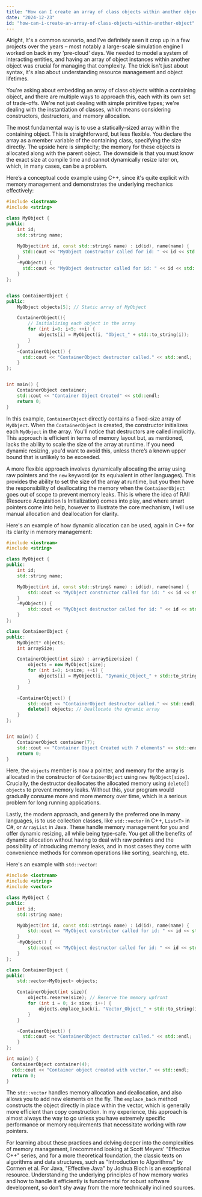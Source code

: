 ```yaml
---
title: "How can I create an array of class objects within another object?"
date: "2024-12-23"
id: "how-can-i-create-an-array-of-class-objects-within-another-object"
---
```


Alright,  It's a common scenario, and I’ve definitely seen it crop up in a few projects over the years – most notably a large-scale simulation engine I worked on back in my 'pre-cloud' days. We needed to model a system of interacting entities, and having an array of object instances within another object was crucial for managing that complexity. The trick isn't just about syntax, it's also about understanding resource management and object lifetimes.

You're asking about embedding an array of class objects within a containing object, and there are multiple ways to approach this, each with its own set of trade-offs. We're not just dealing with simple primitive types; we're dealing with the instantiation of classes, which means considering constructors, destructors, and memory allocation.

The most fundamental way is to use a statically-sized array within the containing object. This is straightforward, but less flexible. You declare the array as a member variable of the containing class, specifying the size directly. The upside here is simplicity; the memory for these objects is allocated along with the parent object. The downside is that you must know the exact size at compile time and cannot dynamically resize later on, which, in many cases, can be a problem.

Here’s a conceptual code example using C++, since it's quite explicit with memory management and demonstrates the underlying mechanics effectively:

```cpp
#include <iostream>
#include <string>

class MyObject {
public:
    int id;
    std::string name;

    MyObject(int id, const std::string& name) : id(id), name(name) {
      std::cout << "MyObject constructor called for id: " << id << std::endl;
    }
    ~MyObject() {
      std::cout << "MyObject destructor called for id: " << id << std::endl;
    }
};


class ContainerObject {
public:
    MyObject objects[5]; // Static array of MyObject

    ContainerObject(){
        // Initializing each object in the array
        for (int i=0; i<5; ++i) {
            objects[i] = MyObject(i, "Object_" + std::to_string(i));
        }
    }
    ~ContainerObject() {
      std::cout << "ContainerObject destructor called." << std::endl;
    }
};


int main() {
    ContainerObject container;
    std::cout << "Container Object Created" << std::endl;
    return 0;
}
```

In this example, `ContainerObject` directly contains a fixed-size array of `MyObject`. When the `ContainerObject` is created, the constructor initializes each `MyObject` in the array. You'll notice that destructors are called implicitly. This approach is efficient in terms of memory layout but, as mentioned, lacks the ability to scale the size of the array at runtime. If you need dynamic resizing, you'd want to avoid this, unless there’s a known upper bound that is unlikely to be exceeded.

A more flexible approach involves dynamically allocating the array using raw pointers and the `new` keyword (or its equivalent in other languages). This provides the ability to set the size of the array at runtime, but you then have the responsibility of deallocating the memory when the `ContainerObject` goes out of scope to prevent memory leaks. This is where the idea of RAII (Resource Acquisition Is Initialization) comes into play, and where smart pointers come into help, however to illustrate the core mechanism, I will use manual allocation and deallocation for clarity.

Here's an example of how dynamic allocation can be used, again in C++ for its clarity in memory management:

```cpp
#include <iostream>
#include <string>

class MyObject {
public:
    int id;
    std::string name;

    MyObject(int id, const std::string& name) : id(id), name(name) {
        std::cout << "MyObject constructor called for id: " << id << std::endl;
    }
    ~MyObject() {
        std::cout << "MyObject destructor called for id: " << id << std::endl;
    }
};

class ContainerObject {
public:
    MyObject* objects;
    int arraySize;

    ContainerObject(int size) : arraySize(size) {
        objects = new MyObject[size];
        for (int i=0; i<size; ++i) {
            objects[i] = MyObject(i, "Dynamic_Object_" + std::to_string(i));
        }
    }

    ~ContainerObject() {
        std::cout << "ContainerObject destructor called." << std::endl;
        delete[] objects; // Deallocate the dynamic array
    }
};


int main() {
    ContainerObject container(7);
    std::cout << "Container Object Created with 7 elements" << std::endl;
    return 0;
}
```

Here, the `objects` member is now a pointer, and memory for the array is allocated in the constructor of `ContainerObject` using `new MyObject[size]`. Crucially, the destructor deallocates the allocated memory using `delete[] objects` to prevent memory leaks. Without this, your program would gradually consume more and more memory over time, which is a serious problem for long running applications.

Lastly, the modern approach, and generally the preferred one in many languages, is to use collection classes, like `std::vector` in C++, `List<T>` in C#, or `ArrayList` in Java. These handle memory management for you and offer dynamic resizing, all while being type-safe. You get all the benefits of dynamic allocation without having to deal with raw pointers and the possibility of introducing memory leaks, and in most cases they come with convenience methods for common operations like sorting, searching, etc.

Here's an example with `std::vector`:

```cpp
#include <iostream>
#include <string>
#include <vector>

class MyObject {
public:
    int id;
    std::string name;

    MyObject(int id, const std::string& name) : id(id), name(name) {
        std::cout << "MyObject constructor called for id: " << id << std::endl;
    }
    ~MyObject() {
        std::cout << "MyObject destructor called for id: " << id << std::endl;
    }
};

class ContainerObject {
public:
    std::vector<MyObject> objects;

    ContainerObject(int size){
        objects.reserve(size); // Reserve the memory upfront
        for (int i = 0; i< size; i++) {
            objects.emplace_back(i, "Vector_Object_" + std::to_string(i));
        }
    }

    ~ContainerObject() {
      std::cout << "ContainerObject destructor called." << std::endl;
    }
};

int main() {
  ContainerObject container(4);
  std::cout << "Container object created with vector." << std::endl;
  return 0;
}
```

The `std::vector` handles memory allocation and deallocation, and also allows you to add new elements on the fly. The `emplace_back` method constructs the object directly in place within the vector, which is generally more efficient than copy construction. In my experience, this approach is almost always the way to go unless you have extremely specific performance or memory requirements that necessitate working with raw pointers.

For learning about these practices and delving deeper into the complexities of memory management, I recommend looking at Scott Meyers' "Effective C++" series, and for a more theoretical foundation, the classic texts on algorithms and data structures, such as "Introduction to Algorithms" by Cormen et al. For Java, "Effective Java" by Joshua Bloch is an exceptional resource. Understanding the underlying principles of how memory works and how to handle it efficiently is fundamental for robust software development, so don’t shy away from the more technically inclined sources.
